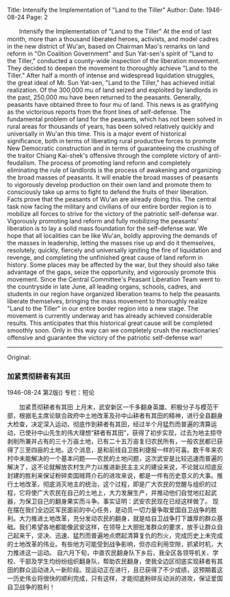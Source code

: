 Title: Intensify the Implementation of "Land to the Tiller"
Author:
Date: 1946-08-24
Page: 2

　　Intensify the Implementation of "Land to the Tiller"
    At the end of last month, more than a thousand liberated heroes, activists, and model cadres in the new district of Wu'an, based on Chairman Mao's remarks on land reform in "On Coalition Government" and Sun Yat-sen's spirit of "Land to the Tiller," conducted a county-wide inspection of the liberation movement. They decided to deepen the movement to thoroughly achieve "Land to the Tiller." After half a month of intense and widespread liquidation struggles, the great ideal of Mr. Sun Yat-sen, "Land to the Tiller," has achieved initial realization. Of the 300,000 mu of land seized and exploited by landlords in the past, 250,000 mu have been returned to the peasants. Generally, peasants have obtained three to four mu of land. This news is as gratifying as the victorious reports from the front lines of self-defense. The fundamental problem of land for the peasants, which has not been solved in rural areas for thousands of years, has been solved relatively quickly and universally in Wu'an this time. This is a major event of historical significance, both in terms of liberating rural productive forces to promote New Democratic construction and in terms of guaranteeing the crushing of the traitor Chiang Kai-shek's offensive through the complete victory of anti-feudalism. The process of promoting land reform and completely eliminating the rule of landlords is the process of awakening and organizing the broad masses of peasants. It will enable the broad masses of peasants to vigorously develop production on their own land and promote them to consciously take up arms to fight to defend the fruits of their liberation. Facts prove that the peasants of Wu'an are already doing this.
    The central task now facing the military and civilians of our entire border region is to mobilize all forces to strive for the victory of the patriotic self-defense war. Vigorously promoting land reform and fully mobilizing the peasants' liberation is to lay a solid mass foundation for the self-defense war. We hope that all localities can be like Wu'an, boldly approving the demands of the masses in leadership, letting the masses rise up and do it themselves, resolutely, quickly, fiercely and universally igniting the fire of liquidation and revenge, and completing the unfinished great cause of land reform in history. Some places may be affected by the war, but they should also take advantage of the gaps, seize the opportunity, and vigorously promote this movement.
    Since the Central Committee's Peasant Liberation Team went to the countryside in late June, all leading organs, schools, cadres, and students in our region have organized liberation teams to help the peasants liberate themselves, bringing the mass movement to thoroughly realize "Land to the Tiller" in our entire border region into a new stage. The movement is currently underway and has already achieved considerable results. This anticipates that this historical great cause will be completed smoothly soon. Only in this way can we completely crush the reactionaries' offensive and guarantee the victory of the patriotic self-defense war!



<hr /> 

Original: 


### 加紧贯彻耕者有其田

1946-08-24
第2版()
专栏：短论

　　加紧贯彻耕者有其田
    上月末，武安新区一千多翻身英雄、积极分子与模范干部，根据毛主席论联合政府中土地改革及孙中山耕者有其田的精神，进行全县翻身大检查，决定深入运动，彻底作到耕者有其田，经过半个月猛烈而普遍的清算运动，已使孙中山先生的伟大理想“耕者有其田”，获得了初步实现，过去为地主掠夺剥削所兼并占有的三十万亩土地，已有二十五万亩复归农民所有，一般农民都已获得了三至四亩的土地。这个消息，是和前线自卫胜利捷报一样的可喜。数千年来农村中未能解决的一个基本问题——农民的土地问题，这次武安是比较迅速而普遍的解决了，这不论就解放农村生产力以推进新民主主义的建设来说，不论就以彻底反封建的胜利来保证粉碎卖国贼蒋介石的进攻来说，都是一件有历史意义的大事。推行土地改革，彻底消灭地主的统治，这个过程，即是广大农民的觉醒与组织的过程，它将使广大农民在自己的土地上，大力发展生产，并推动他们自觉地扛起武器，为保卫自己的翻身果实而斗争。事实证明：武安农民现在已经这样做了。
    现在摆在我们全边区军民面前的中心任务，是动员一切力量争取爱国自卫战争的胜利。大力推进土地改革，充分发动农民的翻身，就是给自卫战争打下雄厚的群众基础。我们希望各地都能像武安这样，在领导上大胆批准群众的要求，放手让群众自己起来干，坚决、迅速、猛烈而普遍地点燃起清算复仇的烈火，完成历史上未完成的土地改革的伟业。有些地方可能受到战争影响，但亦应利用空隙，抓紧时机，大力推进这一运动。
    自六月下旬，中直农民翻身队下乡后，我全区各领导机关、学校、干部及学生均纷纷组织翻身队，帮助农民翻身，使我全边区彻底实现耕者有其田的群众运动进入一新阶段。现运动正在进行，且已获得了不少成绩，这预期着这一历史伟业将很快的顺利完成，只有这样，才能彻底粉碎反动派的进攻，保证爱国自卫战争的胜利！
